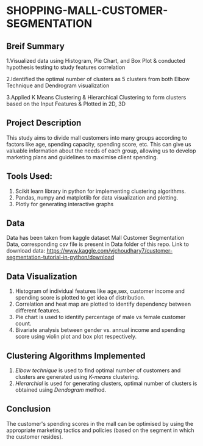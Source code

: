 # SHOPPING-MALL-CUSTOMER-SEGMENTATION

## Breif Summary 
1.Visualized data using Histogram, Pie Chart, and Box Plot & conducted hypothesis testing to study features correlation

2.Identified the optimal number of clusters as 5 clusters from both Elbow Technique and Dendrogram visualization 

3.Applied K Means Clustering & Hierarchical Clustering to form clusters based on the Input Features & Plotted in 2D, 3D


## Project Description
This study aims to divide mall customers into many groups according to factors like age, spending capacity, spending score, etc. This can give us valuable information about the needs of each group, allowing us to develop marketing plans and guidelines to maximise client spending.

## Tools Used:
1. Scikit learn library in python for implementing clustering algorithms.
2. Pandas, numpy and matplotlib for data visualization and plotting.
3. Plotly for generating interactive graphs

## Data
Data has been taken from kaggle dataset Mall Customer Segmentation Data, corresponding csv file is present in Data folder of this repo. Link to download data: 
https://www.kaggle.com/vjchoudhary7/customer-segmentation-tutorial-in-python/download

## Data Visualization
1. Histogram of individual features like age,sex, customer income and spending score is plotted to get idea of distribution.
2. Correlation and heat map are plotted to identify dependency between different features.
3. Pie chart is used to identify percentage of male vs female customer count.
4. Bivariate analysis between gender vs. annual income and spending score using violin plot and box plot respectively.

## Clustering Algorithms Implemented
1. *Elbow technique* is used to find optimal number of customers and clusters are generated using *K-means* clustering.
2. *Hierarchial* is used for generating clusters, optimal number of clusters is obtained using *Dendogram* method.

## Conclusion
The customer's spending scores in the mall can be optimised by using the appropriate marketing tactics and policies (based on the segment in which the customer resides).
